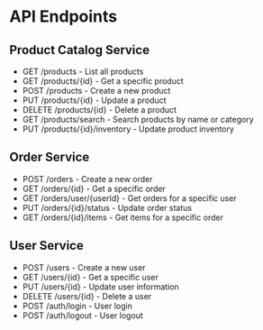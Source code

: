 # API Endpoints

## Product Catalog Service

- GET /products - List all products
- GET /products/{id} - Get a specific product
- POST /products - Create a new product
- PUT /products/{id} - Update a product
- DELETE /products/{id} - Delete a product
- GET /products/search - Search products by name or category
- PUT /products/{id}/inventory - Update product inventory

## Order Service

- POST /orders - Create a new order
- GET /orders/{id} - Get a specific order
- GET /orders/user/{userId} - Get orders for a specific user
- PUT /orders/{id}/status - Update order status
- GET /orders/{id}/items - Get items for a specific order

## User Service

- POST /users - Create a new user
- GET /users/{id} - Get a specific user
- PUT /users/{id} - Update user information
- DELETE /users/{id} - Delete a user
- POST /auth/login - User login
- POST /auth/logout - User logout